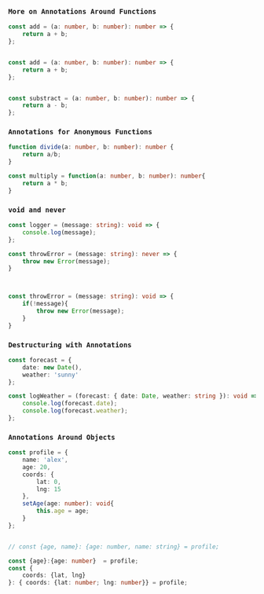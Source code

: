 ### `More on Annotations Around Functions`
```ts
const add = (a: number, b: number): number => {
    return a + b;
};


const add = (a: number, b: number): number => {
    return a + b;
};


const substract = (a: number, b: number): number => {
    return a - b;
};
```





### `Annotations for Anonymous Functions`

```ts
function divide(a: number, b: number): number {
    return a/b;
}

const multiply = function(a: number, b: number): number{
    return a * b;
}
```





### `void and never`
```ts
const logger = (message: string): void => {
    console.log(message);
};

const throwError = (message: string): never => {
    throw new Error(message);
}



const throwError = (message: string): void => {
    if(!message){
        throw new Error(message);
    }
}
```







### `Destructuring with Annotations`

```ts
const forecast = {
    date: new Date(),
    weather: 'sunny'
};

const logWeather = (forecast: { date: Date, weather: string }): void => {
    console.log(forecast.date);
    console.log(forecast.weather);
};

```




### `Annotations Around Objects`

```ts
const profile = {
    name: 'alex',
    age: 20,
    coords: {
        lat: 0,
        lng: 15
    },
    setAge(age: number): void{
        this.age = age;
    }
};


// const {age, name}: {age: number, name: string} = profile;

const {age}:{age: number}  = profile;
const {
    coords: {lat, lng}
}: { coords: {lat: number; lng: number}} = profile;
```




